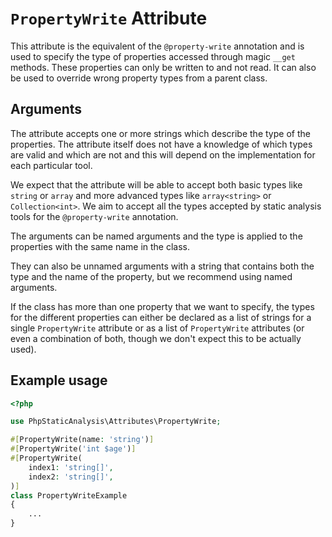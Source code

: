 # `PropertyWrite` Attribute

This attribute is the equivalent of the `@property-write` annotation and is used to specify the type of properties accessed through magic `__get` methods. These properties can only be written to and not read. It can also be used to override wrong property types from a parent class. 

## Arguments

The attribute accepts one or more strings which describe the type of the properties. The attribute itself does not have a knowledge of which types are valid and which are not and this will depend on the implementation for each particular tool.

We expect that the attribute will be able to accept both basic types like `string` or `array` and more advanced types like `array<string>` or `Collection<int>`. We aim to accept all the types accepted by static analysis tools for the `@property-write` annotation.

The arguments can be named arguments and the type is applied to the properties with the same name in the class.

They can also be unnamed arguments with a string that contains both the type and the name of the property, but we recommend using named arguments.

If the class has more than one property that we want to specify, the types for the different properties can either be declared as a list of strings for a single `PropertyWrite` attribute or as a list of `PropertyWrite` attributes (or even a combination of both, though we don't expect this to be actually used).

## Example usage

```php
<?php

use PhpStaticAnalysis\Attributes\PropertyWrite;

#[PropertyWrite(name: 'string')]
#[PropertyWrite('int $age')]
#[PropertyWrite(
    index1: 'string[]',
    index2: 'string[]',
)]
class PropertyWriteExample
{
    ...
}
```
